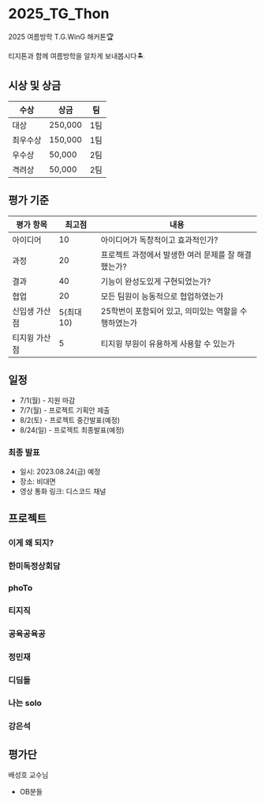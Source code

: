 # 2025_TG_Thon
2025 여름방학 T.G.WinG 해커톤🏆

티지톤과 함께 여름방학을 알차게 보내봅시다🏝️

## 시상 및 상금
|수상|상금|팀|
|---|---|---|
|대상|250,000|1팀|
|최우수상|150,000|1팀|
|우수상|50,000|2팀|
|격려상|50,000|2팀|

## 평가 기준
|평가 항목|최고점|내용|
|---|---|---|
|아이디어|10|아이디어가 독창적이고 효과적인가?|
|과정|20|프로젝트 과정에서 발생한 여러 문제를 잘 해결했는가?|
|결과|40|기능이 완성도있게 구현되었는가?|
|협업|20|모든 팀원이 능동적으로 협업하였는가|
|신입생 가산점|5(최대 10)|25학번이 포함되어 있고, 의미있는 역할을 수행하였는가|
|티지윙 가산점|5|티지윙 부원이 유용하게 사용할 수 있는가|

## 일정
- 7/1(월) - 지원 마감
- 7/7(월) - 프로젝트 기획안 제출
- 8/2(토) - 프로젝트 중간발표(예정)
- 8/24(일) - 프로젝트 최종발표(예정)

### 최종 발표
- 일시: 2023.08.24(금) 예정
- 장소: 비대면
- 영상 통화 링크: 디스코드 채널

## 프로젝트

### 이게 왜 되지?


### 한미독정상회담


### phoTo


### 티지직


### 공육공육공


### 정민재


### 디딤돌


### 나는 solo


### 강은석


## 평가단
배성호 교수님
+ OB분들
